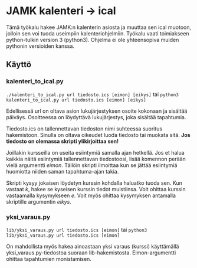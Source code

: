 # JAMK kalenteri -> ical

Tämä työkalu hakee JAMK:n kalenterin asiosta ja muuttaa sen ical muotoon,
jolloin sen voi tuoda useimpiin kalenteriohjelmiin. Työkalu vaati toimiakseen
python-tulkin version 3 (python3). Ohjelma ei ole yhteensopiva muiden pythonin
versioiden kanssa.

## Käyttö

### kalenteri_to_ical.py

`./kalenteri_to_ical.py url tiedosto.ics [eimon] [eikys]` tai
`python3 kalenteri_to_ical.py url tiedosto.ics [eimon] [eikys]`

Edellisessä url on oltava asion lukujärjestyksen osoite kokonaan ja sisältää
päiväys. Osoitteessa on löydyttävä lukujärjestys, joka sisältää tapahtumia.

Tiedosto.ics on tallennettavan tiedoston nimi suhteessa suoritus hakemistoon.
Sinulla on oltava oikeudet luoda tiedosto tai muokata sitä. **Jos tiedosto on
olemassa skripti ylikirjoittaa sen!**

Joillakin kursseilla on useita esiintymiä samalla ajan hetkellä. Jos et halua
kaikkia näitä esiintymiä tallennettavan tiedostoosi, lisää komennon perään vielä
argumentti _eimon_. Tällöin skripti ilmoittaa kun se jättää esiintymiä huomiotta
niiden saman tapahtuma-ajan takia.

Skripti kysyy jokaisen löydetyn kurssin kohdalla haluatko tuoda sen. Kun vastaat
_k_, hakee se kyseisen kurssin tiedot muistiinsa. Voit ohittaa kurssin
vastaamalla kysymykseen _e_. Voit myös ohittaa kysymyksen antamalla skriptille
argumentin _eikys_.

### yksi_varaus.py

`lib/yksi_varaus.py url tiedosto.ics [eimon]` tai
`python3 lib/yksi_varaus.py url tiedosto.ics [eimon]`

On mahdollista myös hakea ainoastaan yksi varaus (kurssi) käyttämällä
yksi_varaus.py-tiedostoa suoraan lib-hakemistosta. Eimon-argumentti ohittaa
tapahtumien monistamisen.

